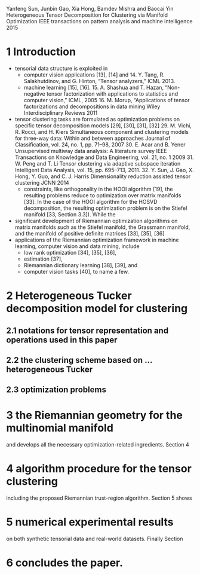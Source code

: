 Yanfeng Sun, Junbin Gao, Xia Hong, Bamdev Mishra and Baocai Yin
Heterogeneous Tensor Decomposition for Clustering via Manifold Optimization
IEEE transactions on pattern analysis and machine intelligence 2015

# 1 Introduction

* tensorial data structure is exploited in
  * computer vision applications [13], [14] and
    14. Y. Tang, R. Salakhutdinov, and G. Hinton,
      “Tensor analyzers,”
      ICML 2013.
  * machine learning [15], [16].
    15. A. Shashua and T. Hazan,
      “Non-negative tensor factorization
        with applications to statistics and computer vision,”
      ICML, 2005
    16. M. Morup,
      “Applications of tensor factorizations and decompositions in data mining
      Wiley Interdisciplinary Reviews 2011
* tensor clustering tasks are formulated as optimization problems on specific
  tensor decomposition models [29], [30], [31], [32]
  29. M. Vichi, R. Rocci, and H. Kiers
    Simultaneous component and clustering models for three-way data:
      Within and between approaches
      Journal of Classification, vol. 24, no.  1, pp. 71–98, 2007
  30. E. Acar and B. Yener
    Unsupervised multiway data analysis: A literature survey
    IEEE Transactions on Knowledge and Data Engineering, vol. 21, no. 1 2009
  31. W. Peng and T. Li
    Tensor clustering via adaptive subspace iteration
    Intelligent Data Analysis, vol. 15, pp. 695–713, 2011.
  32. Y. Sun, J. Gao, X. Hong, Y. Guo, and C. J. Harris
    Dimensionality reduction assisted tensor clustering
    JCNN 2014
  * constraints, like orthogonality in the HOOI algorithm [19], the resulting
    problems reduce to optimization over matrix manifolds [33]. In the case of
    the HOOI algorithm for the HOSVD decomposition, the resulting optimization
    problem is on the Stiefel manifold [33, Section 3.3]).  While the
* significant development of Riemannian optimization algorithms on matrix
  manifolds such as the Stiefel manifold, the Grassmann manifold, and the
  manifold of positive definite matrices [33], [35], [36]
* applications of the Riemannian optimization framework in machine learning,
  computer vision and data mining, include
  * low rank optimization [34], [35], [36],
  * estimation [37],
  * Riemannian dictionary learning [38], [39], and
  * computer vision tasks [40], to name a few.

# 2 Heterogeneous Tucker decomposition model for clustering

## 2.1 notations for tensor representation and operations used in this paper

## 2.2 the clustering scheme based on ... heterogeneous Tucker

## 2.3 optimization problems

# 3 the Riemannian geometry for the multinomial manifold

and develops all the necessary optimization-related ingredients.  Section 4

# 4 algorithm procedure for the tensor clustering

including the proposed Riemannian trust-region algorithm. Section 5 shows

# 5 numerical experimental results

on both synthetic tensorial data and real-world datasets.  Finally Section

# 6 concludes the paper.
